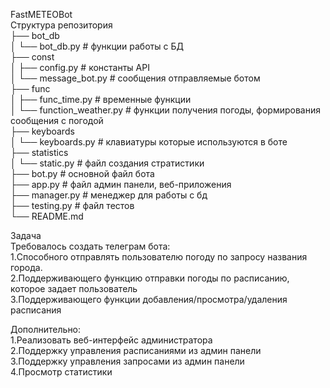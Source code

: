 <p class="has-line-data" data-line-start="0" data-line-end="17">FastMETEOBot<br>
Структура репозитория<br>
├── bot_db<br>
│ └── bot_db.py # функции работы с БД<br>
├── const<br>
│ ├── config.py # константы API<br>
│ └── message_bot.py # сообщения отправляемые ботом<br>
├── func<br>
│ ├── func_time.py # временные функции<br>
│ └── function_weather.py # функции получения погоды, формирования сообщения с погодой<br>
├── keyboards<br>
│ └── keyboards.py # клавиатуры которые используются в боте<br>
├── statistics<br>
│ └── static.py # файл создания стратистики<br>
├── bot.py # основной файл бота<br>
├── app.py # файл админ панели, веб-приложения<br>
├── manager.py # менеджер для работы с бд<br>
├── testing.py # файл тестов<br>
└── README.md</p>
<p class="has-line-data" data-line-start="18" data-line-end="23">Задача<br>
Требовалось создать телеграм бота:<br>
1.Cпособного отправлять пользователю погоду по запросу названия города.<br>
2.Поддерживающего функцию отправки погоды по расписанию, которое задает пользователь<br>
3.Поддерживающего функции добавления/просмотра/удаления расписания</p>
<p class="has-line-data" data-line-start="24" data-line-end="29">Дополнительно:<br>
1.Реализовать веб-интерфейс администратора<br>
2.Поддержку управления расписаниями из админ панели<br>
3.Поддержку управления запросами из админ панели<br>
4.Просмотр статистики</p>